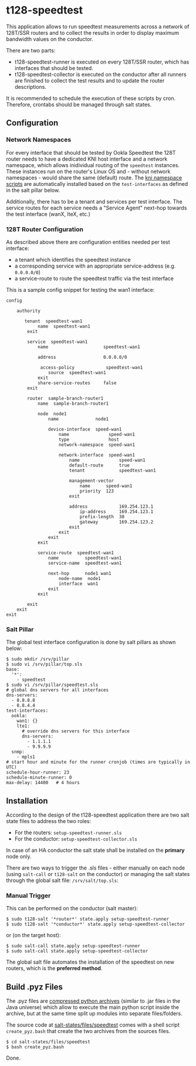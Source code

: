 # t128-speedtest

This application allows to run speedtest measurements across a network of 128T/SSR routers and to collect the results in order to display maximum bandwidth values on the conductor.

There are two parts:

* t128-speedtest-runner is executed on every 128T/SSR router, which has interfaces that should be tested.
* t128-speedtest-collector is executed on the conductor after all runners are finished to collect the test results and to update the router descriptions.

It is recommended to schedule the execution of these scripts by cron. Therefore, crontabs should be managed through salt states.

## Configuration
### Network Namespaces
For every interface that should be tested by Ookla Speedtest the 128T router needs to have a dedicated KNI host interface and a network namespace, which allows inidividual routing of the `speedtest` instances. These instances run on the router's Linux OS and - without network namespaces - would share the same (default) route. The [kni namespace scripts](https://docs.128technology.com/docs/plugin_kni_namespace_scripts) are automatically installed based on the `test-interfaces` as defined in the salt pillar below. 

Additionally, there has to be a tenant and services per test interface. The service routes for each service needs a "Service Agent" next-hop towards the test interface (wanX, lteX, etc.)

### 128T Router Configuration
As described above there are configuration entities needed per test interface:

* a tenant which identifies the speedtest instance
* a corresponding service with an appropriate service-address (e.g. `0.0.0.0/0`)
* a service-route to route the speedtest traffic via the test interface

This is a sample config snippet for testing the wan1 interface:

```
config

    authority
	
       tenant  speedtest-wan1
            name  speedtest-wan1
        exit

        service  speedtest-wan1
            name                     speedtest-wan1

            address                  0.0.0.0/0
 
             access-policy            speedtest-wan1
                source  speedtest-wan1
            exit
            share-service-routes     false
        exit
        
        router  sample-branch-router1
            name  sample-branch-router1

            node  node1
                name              node1

                device-interface  speed-wan1
                    name               speed-wan1
                    type               host
                    network-namespace  speed-wan1

                    network-interface  speed-wan1
                        name               speed-wan1
                        default-route      true
                        tenant             speedtest-wan1

                        management-vector
                            name      speed-wan1
                            priority  123
                        exit

                        address            169.254.123.1
                            ip-address     169.254.123.1
                            prefix-length  30
                            gateway        169.254.123.2
                        exit
                    exit
                exit
            exit
            
            service-route  speedtest-wan1
                name          speedtest-wan1
                service-name  speedtest-wan1

                next-hop      node1 wan1
                    node-name  node1
                    interface  wan1
                exit
            exit
            
        exit
    exit
exit
```

### Salt Pillar
The global test interface configuration is done by salt pillars as shown below:

```
$ sudo mkdir /srv/pillar
$ sudo vi /srv/pillar/top.sls
base:
  '*':
    - speedtest
$ sudo vi /srv/pillar/speedtest.sls
# global dns servers for all interfaces
dns-servers:
  - 8.8.8.8
  - 8.8.4.4
test-interfaces:
  ookla:
    wan1: {}
    lte1:
      # override dns servers for this interface
      dns-servers:
        - 1.1.1.1
        - 9.9.9.9
  snmp:
    - mpls1
# start hour and minute for the runner cronjob (times are typically in UTC)
schedule-hour-runner: 23
schedule-minute-runner: 0
max-delay: 14400   # 4 hours
```

## Installation

According to the design of the t128-speedtest application there are two salt state files to address the two roles:

* For the routers: `setup-speedtest-runner.sls`
* For the conductor: `setup-speedtest-collector.sls`

In case of an HA conductor the salt state shall be installed on the **primary** node only.

There are two ways to trigger the .sls files - either manually on each node (using `salt-call` or `t128-salt` on the conductor) or managing the salt states through the global salt file: `/srv/salt/top.sls`:

### Manual Trigger
This can be performed on the conductor (salt master):

```
$ sudo t128-salt '*router*' state.apply setup-speedtest-runner
$ sudo t128-salt '*conductor*' state.apply setup-speedtest-collector
```
or (on the target host):

```
$ sudo salt-call state.apply setup-speedtest-runner
$ sudo salt-call state.apply setup-speedtest-collector
```

The global salt file automates the installation of the speedtest on new routers, which is the **preferred method**.

## Build .pyz Files
The .pyz files are [compressed python archives](https://docs.python.org/3/library/zipapp.html) (similar to .jar files in the Java universe) which allow to execute the main python script inside the archive, but at the same time split up modules into separate files/folders.

The source code at [salt-states/files/speedtest](https://github.com/128technology/salt-states/blob/master/files/speedtest) comes with a shell script `create_pyz.bash` that create the two archives from the sources files.

```
$ cd salt-states/files/speedtest
$ bash create_pyz.bash
```

Done.
